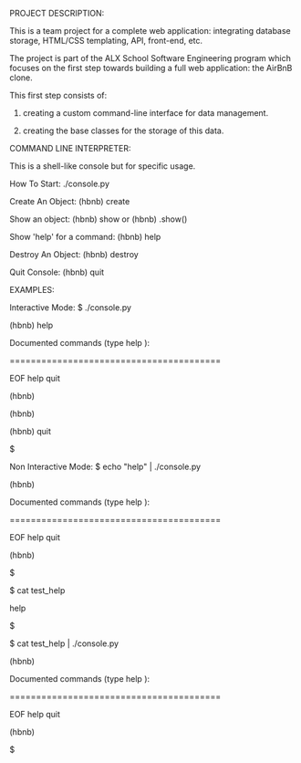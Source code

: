 PROJECT DESCRIPTION:

This is a team project for a complete web application: integrating database storage, HTML/CSS templating, API, front-end, etc.

The project is part of the ALX School Software Engineering program which focuses on the first step towards building a full web application: the AirBnB clone.

This first step consists of:

1. creating a custom command-line interface for data management.

2. creating the base classes for the storage of this data.



COMMAND LINE INTERPRETER:

This is a shell-like console but for specific usage.

How To Start: ./console.py

Create An Object: (hbnb) create <class> 

Show an object: (hbnb) show <class> <id> or (hbnb) <class>.show(<id>) 

Show 'help' for a command: (hbnb) help <command> 

Destroy An Object: (hbnb) destroy <class> <id>

Quit Console: (hbnb) quit


EXAMPLES:

Interactive Mode:
$ ./console.py

(hbnb) help



Documented commands (type help <topic>):

========================================

EOF  help  quit



(hbnb)

(hbnb)

(hbnb) quit

$



Non Interactive Mode:
$ echo "help" | ./console.py

(hbnb)



Documented commands (type help <topic>):

========================================

EOF  help  quit

(hbnb)

$

$ cat test_help

help

$

$ cat test_help | ./console.py

(hbnb)



Documented commands (type help <topic>):

========================================

EOF  help  quit

(hbnb)

$


